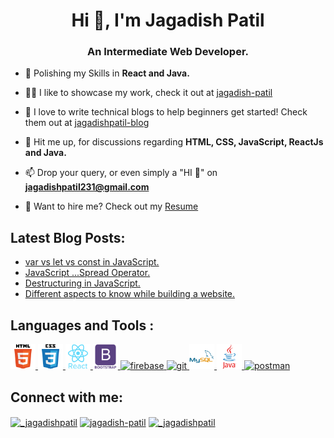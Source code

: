 <h1 align="center">Hi 👋, I'm Jagadish Patil</h1>
<h3 align="center">An Intermediate Web Developer.</h3>


- 🌱 Polishing my Skills in **React and Java.**

- 👨‍💻 I like to showcase my work, check it out at [jagadish-patil](https://jagadishpatil.netlify.app/)

- 📝 I love to write technical blogs to help beginners get started! Check them out at [jagadishpatil-blog](https://jagadishpatil.hashnode.dev/)

- 💬 Hit me up, for discussions regarding **HTML, CSS, JavaScript, ReactJs and Java.**

- 📫 Drop your query, or even simply a "HI 👋" on **jagadishpatil231@gmail.com**

- 📄 Want to hire me? Check out my [Resume](https://drive.google.com/file/d/1-bYZrjXkP52-WyiVoN4JUePOHz1WSVh-/view?usp=sharing)


## Latest Blog Posts:
<!-- BLOG-POST-LIST:START -->
- [var vs let vs const in JavaScript.](https://jagadishpatil.hashnode.dev/var-vs-let-vs-const-in-javascript)
- [JavaScript ...Spread Operator.](https://jagadishpatil.hashnode.dev/javascript-spread-operator)
- [Destructuring in JavaScript.](https://jagadishpatil.hashnode.dev/destructuring-in-javascript)
- [Different aspects to know while building a website.](https://jagadishrpatil.com/different-aspects-to-know-while-building-a-website/)
<!-- BLOG-POST-LIST:END -->

## Languages and Tools : 
<p align="left"> <a href="https://www.w3.org/html/" target="_blank"> <img src="https://raw.githubusercontent.com/devicons/devicon/master/icons/html5/html5-original-wordmark.svg" alt="html5" width="40" height="40"/> </a>  <a href="https://www.w3schools.com/css/" target="_blank"> <img src="https://raw.githubusercontent.com/devicons/devicon/master/icons/css3/css3-original-wordmark.svg" alt="css3" width="40" height="40"/> </a> <a href="https://reactjs.org/" target="_blank"> <img src="https://raw.githubusercontent.com/devicons/devicon/master/icons/react/react-original-wordmark.svg" alt="react" width="40" height="40"/> </a> <a href="https://getbootstrap.com" target="_blank"> <img src="https://raw.githubusercontent.com/devicons/devicon/master/icons/bootstrap/bootstrap-plain-wordmark.svg" alt="bootstrap" width="40" height="40"/> </a><a href="https://firebase.google.com/" target="_blank"> <img src="https://www.vectorlogo.zone/logos/firebase/firebase-icon.svg" alt="firebase" width="40" height="40"/> </a> <a href="https://git-scm.com/" target="_blank"> <img src="https://www.vectorlogo.zone/logos/git-scm/git-scm-icon.svg" alt="git" width="40" height="40"/> </a>  <a href="https://www.mysql.com/" target="_blank"> <img src="https://raw.githubusercontent.com/devicons/devicon/master/icons/mysql/mysql-original-wordmark.svg" alt="mysql" width="40" height="40"/> </a> <a href="https://java.com/en/" target="_blank"> <img src="https://raw.githubusercontent.com/devicons/devicon/master/icons/java/java-original-wordmark.svg" alt="java" width="40" height="40"/> </a> <a href="https://postman.com" target="_blank"> <img src="https://www.vectorlogo.zone/logos/getpostman/getpostman-icon.svg" alt="postman" width="40" height="40"/> </a>  </p>

## Connect with me:
<p align="left">
<a href="https://twitter.com/_jagadishpatil" target="blank"><img align="center" src="https://cdn.jsdelivr.net/npm/simple-icons@3.0.1/icons/twitter.svg" alt="_jagadishpatil" height="20" width="30" /></a>
<a href="https://www.linkedin.com/in/jagadish-patil/" target="blank"><img align="center" src="https://cdn.jsdelivr.net/npm/simple-icons@3.0.1/icons/linkedin.svg" alt="jagadish-patil" height="20" width="30" /></a>
<a href="https://www.instagram.com/_jagadishpatil/" target="blank"><img align="center" src="https://cdn.jsdelivr.net/npm/simple-icons@3.0.1/icons/instagram.svg" alt="_jagadishpatil" height="20" width="30" /></a>
</p>
